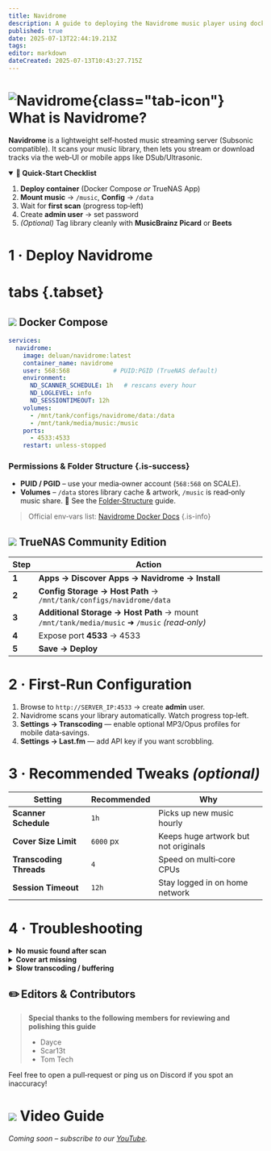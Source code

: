 ```yaml
---
title: Navidrome
description: A guide to deploying the Navidrome music player using docker
published: true
date: 2025-07-13T22:44:19.213Z
tags: 
editor: markdown
dateCreated: 2025-07-13T10:43:27.715Z
---
```


# ![Navidrome](/navidrome.png){class="tab-icon"} What is Navidrome?

**Navidrome** is a lightweight self‑hosted music streaming server (Subsonic compatible). It scans your music library, then lets you stream or download tracks via the web‑UI or mobile apps like DSub/Ultrasonic.


<details class="quickstart" open>
<summary><strong>🚀 Quick‑Start Checklist</strong></summary>

1. **Deploy container** (Docker Compose *or* TrueNAS App)
2. **Mount music** → `/music`, **Config** → `/data`
3. Wait for **first scan** (progress top‑left)
4. Create **admin user** → set password
5. *(Optional)* Tag library cleanly with **MusicBrainz Picard** or **Beets**

</details>


# 1 · Deploy Navidrome

# tabs {.tabset}

## <img src="/docker.png" class="tab-icon"> Docker Compose

```yaml
services:
  navidrome:
    image: deluan/navidrome:latest
    container_name: navidrome
    user: 568:568            # PUID:PGID (TrueNAS default)
    environment:
      ND_SCANNER_SCHEDULE: 1h   # rescans every hour
      ND_LOGLEVEL: info
      ND_SESSIONTIMEOUT: 12h
    volumes:
      - /mnt/tank/configs/navidrome/data:/data
      - /mnt/tank/media/music:/music
    ports:
      - 4533:4533
    restart: unless-stopped
```

### Permissions & Folder Structure {.is-success}

* **PUID / PGID** – use your media‑owner account (`568:568` on SCALE).
* **Volumes** – `/data` stores library cache & artwork, `/music` is read‑only music share.
  📌 See the [Folder‑Structure](/Folder-Structure) guide.

> Official env‑vars list: [Navidrome Docker Docs](https://www.navidrome.org/docs/usage/configuration-options/) {.is-info}


## <img src="/truenas.png" class="tab-icon"> TrueNAS Community Edition

| Step  | Action                                                                                      |
| ----- | ----------- |
| **1** | **Apps → Discover Apps → Navidrome → Install**   |
| **2** | **Config Storage → Host Path** → `/mnt/tank/configs/navidrome/data`    |
| **3** | **Additional Storage → Host Path** → mount `/mnt/tank/media/music` ➜ `/music` *(read‑only)* |
| **4** | Expose port **4533** → 4533       |
| **5** | **Save → Deploy**     |


# 2 · First‑Run Configuration

1. Browse to `http://SERVER_IP:4533` → create **admin** user.
2. Navidrome scans your library automatically. Watch progress top‑left.
3. **Settings → Transcoding** — enable optional MP3/Opus profiles for mobile data‑savings.
4. **Settings → Last.fm** — add API key if you want scrobbling.


# 3 · Recommended Tweaks *(optional)*

| Setting                 | Recommended | Why                                  |
| ----------------------- | ----------- | ------------------------------------ |
| **Scanner Schedule**    | `1h`        | Picks up new music hourly            |
| **Cover Size Limit**    | `6000` px   | Keeps huge artwork but not originals |
| **Transcoding Threads** | `4`         | Speed on multi‑core CPUs             |
| **Session Timeout**     | `12h`       | Stay logged in on home network       |


# 4 · Troubleshooting

<details><summary><strong>No music found after scan</strong></summary>
  
- Confirm path `/music` contains FLAC/MP3 files (not inside artist/album subfolders? That’s okay).  
- Check **Logs → Level INFO** for `scanner` errors (permissions, invalid tags).
  
</details>

<details><summary><strong>Cover art missing</strong></summary>
  
- Navidrome looks for `cover.jpg|png` or `folder.jpg` per album.  
- Embed artwork with **MusicBrainz Picard** or `beet embedart`.
  
</details>

<details><summary><strong>Slow transcoding / buffering</strong></summary>
  
- Enable **hardware transcoding**: set `ND_TRANSCODING_FFMPEG_PARAMS="-threads 2 -codec:a libmp3lame -b:a 192k"`.  
- Or raise CPU limits on the container.
  
</details>


## ✏️ Editors & Contributors

> **Special thanks to the following members for reviewing and polishing this guide**
> - Dayce
> - Scar13t
> - Tom Tech

Feel free to open a pull‑request or ping us on Discord if you spot an inaccuracy!


# <img src="/youtube.png" class="tab-icon"> Video Guide

*Coming soon – subscribe to our [YouTube](https://www.youtube.com/@ServersatHome).*
